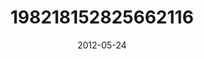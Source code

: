 ---
title: "198218152825662116"
cover: "2012-05-24 18.51.06 198218152825662116_46248401"
photo: "2012-05-24 18.51.06 198218152825662116_46248401"
date: "2012-05-24"
type: "photo"
---